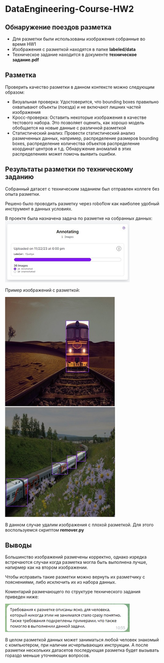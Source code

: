 # DataEngineering-Course-HW2
## Обнаружение поездов разметка
* Для разметки были использованы изображения собранные во время HW1
* Изображения с разметкой находятся в папке **labeled/data**
* Техническое задание находится в документе **техническое задание.pdf**
## Разметка
Проверить качество разметки в данном контексте можно следующим образом:
* Визуальная проверка: Удостоверится, что bounding boxes правильно охватывают объекты (поезда) и не включают лишних частей изображения
* Кросс-проверка: Оставить некоторые изображения в качестве тестового набора. Это позволяет оценить, как хорошо модель обобщается на новые данные с различной разметкой
* Статистический анализ: Провести статистический анализ размеченных данных, например, распределение размеров bounding boxes, распределение количества объектов распределение координат центров и т.д. Обнаружение аномалий в этих распределениях может помочь выявить ошибки.
## Результаты разметки по техническому заданию
Собранный датасет с техническим заданием был отправлен коллеге без опыта разметки. 

Решено было проводить разметку через roboflow как наиболее удобный инструмент в данных условиях.

В проекте была назначена задача по разметке на собранных данных:
![assign](https://github.com/VirtuallInsanity/DataEngineering-Course/blob/hw2/imgs/Screenshot_145.jpg)

Пример изображений с разметкой:

![example1](https://github.com/VirtuallInsanity/DataEngineering-Course/blob/hw2/imgs/Screenshot_137.jpg)
![example2](https://github.com/VirtuallInsanity/DataEngineering-Course/blob/hw2/imgs/Screenshot_138.jpg)

В данном случае удалим изображения с плохой разметкой. Для этого воспользуемся скриптом **remover.py**
## Выводы
Большинство изображений размечены корректно, однако изредка встречаются случаи когда разметка могла быть выполнена лучше, напирмер как на втором изображении.

Чтобы исправить такие разметки можно вернуть их разметчику с пояснениями, либо исключить их из набора данных.

Коментарий размечающего по структуре технического задания приведен ниже:

![comment](https://github.com/VirtuallInsanity/DataEngineering-Course/blob/hw2/imgs/Screenshot_146.jpg)

В целом разметкой данных может заниматься любой человек знакомый с компьютером, при наличии исчерпывающих инструкции. А после разметки нескольких датасетов последующая разметка будет вызывать гораздо меньше уточняющих вопросов.
